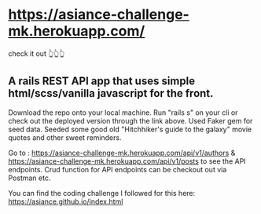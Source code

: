 # https://asiance-challenge-mk.herokuapp.com/

check it out 👆👆👆

## A rails REST API app that uses simple html/scss/vanilla javascript for the front.

Download the repo onto your local machine. Run "rails s" on your cli or check out the deployed version through the link above.
Used Faker gem for seed data. Seeded some good old "Hitchhiker's guide to the galaxy" movie quotes and other sweet reminders.

Go to : https://asiance-challenge-mk.herokuapp.com/api/v1/authors & https://asiance-challenge-mk.herokuapp.com/api/v1/posts to see the API endpoints.
Crud function for API endpoints can be checkout out via Postman etc.

You can find the coding challenge I followed for this here: https://asiance.github.io/index.html
